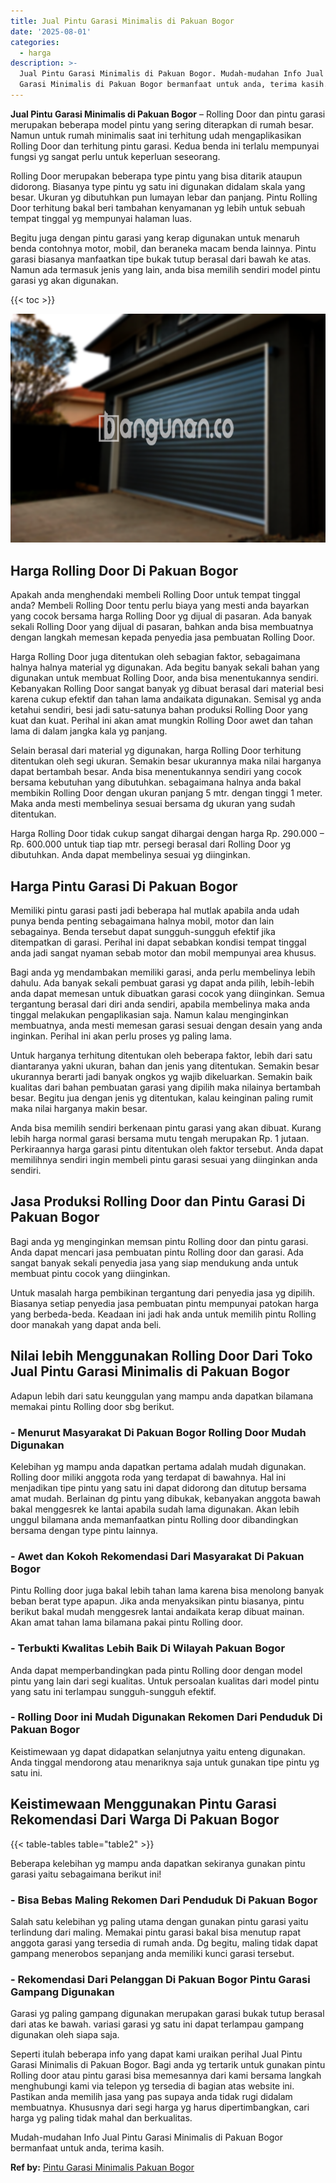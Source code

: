 ```yaml
---
title: Jual Pintu Garasi Minimalis di Pakuan Bogor
date: '2025-08-01'
categories:
  - harga
description: >-
  Jual Pintu Garasi Minimalis di Pakuan Bogor. Mudah-mudahan Info Jual Pintu
  Garasi Minimalis di Pakuan Bogor bermanfaat untuk anda, terima kasih....
---
```


**Jual Pintu Garasi Minimalis di Pakuan Bogor** – Rolling Door dan pintu garasi merupakan beberapa model pintu yang sering diterapkan di rumah besar. Namun untuk rumah minimalis saat ini terhitung udah mengaplikasikan Rolling Door dan terhitung pintu garasi. Kedua benda ini terlalu mempunyai fungsi yg sangat perlu untuk keperluan seseorang.

Rolling Door merupakan beberapa type pintu yang bisa ditarik ataupun didorong. Biasanya type pintu yg satu ini digunakan didalam skala yang besar. Ukuran yg dibutuhkan pun lumayan lebar dan panjang. Pintu Rolling Door terhitung bakal beri tambahan kenyamanan yg lebih untuk sebuah tempat tinggal yg mempunyai halaman luas.

Begitu juga dengan pintu garasi yang kerap digunakan untuk menaruh benda contohnya motor, mobil, dan beraneka macam benda lainnya. Pintu garasi biasanya manfaatkan tipe bukak tutup berasal dari bawah ke atas. Namun ada termasuk jenis yang lain, anda bisa memilih sendiri model pintu garasi yg akan digunakan.

{{< toc >}}

![Jual Pintu Garasi Minimalis di Pakuan Bogor](/images/pintu-garasi-45.png)

## Harga Rolling Door Di Pakuan Bogor

Apakah anda menghendaki membeli Rolling Door untuk tempat tinggal anda? Membeli Rolling Door tentu perlu biaya yang mesti anda bayarkan yang cocok bersama harga Rolling Door yg dijual di pasaran. Ada banyak sekali Rolling Door yang dijual di pasaran, bahkan anda bisa membuatnya dengan langkah memesan kepada penyedia jasa pembuatan Rolling Door.

Harga Rolling Door juga ditentukan oleh sebagian faktor, sebagaimana halnya halnya material yg digunakan. Ada begitu banyak sekali bahan yang digunakan untuk membuat Rolling Door, anda bisa menentukannya sendiri. Kebanyakan Rolling Door sangat banyak yg dibuat berasal dari material besi karena cukup efektif dan tahan lama andaikata digunakan. Semisal yg anda ketahui sendiri, besi jadi satu-satunya bahan produksi Rolling Door yang kuat dan kuat. Perihal ini akan amat mungkin Rolling Door awet dan tahan lama di dalam jangka kala yg panjang.

Selain berasal dari material yg digunakan, harga Rolling Door terhitung ditentukan oleh segi ukuran. Semakin besar ukurannya maka nilai harganya dapat bertambah besar. Anda bisa menentukannya sendiri yang cocok bersama kebutuhan yang dibutuhkan. sebagaimana halnya anda bakal membikin Rolling Door dengan ukuran panjang 5 mtr. dengan tinggi 1 meter. Maka anda mesti membelinya sesuai bersama dg ukuran yang sudah ditentukan.

Harga Rolling Door tidak cukup sangat dihargai dengan harga Rp. 290.000 – Rp. 600.000 untuk tiap tiap mtr. persegi berasal dari Rolling Door yg dibutuhkan. Anda dapat membelinya sesuai yg diinginkan.

## Harga Pintu Garasi Di Pakuan Bogor

Memiliki pintu garasi pasti jadi beberapa hal mutlak apabila anda udah punya benda penting sebagaimana halnya mobil, motor dan lain sebagainya. Benda tersebut dapat sungguh-sungguh efektif jika ditempatkan di garasi. Perihal ini dapat sebabkan kondisi tempat tinggal anda jadi sangat nyaman sebab motor dan mobil mempunyai area khusus.

Bagi anda yg mendambakan memiliki garasi, anda perlu membelinya lebih dahulu. Ada banyak sekali pembuat garasi yg dapat anda pilih, lebih-lebih anda dapat memesan untuk dibuatkan garasi cocok yang diinginkan. Semua tergantung berasal dari diri anda sendiri, apabila membelinya maka anda tinggal melakukan pengaplikasian saja. Namun kalau menginginkan membuatnya, anda mesti memesan garasi sesuai dengan desain yang anda inginkan. Perihal ini akan perlu proses yg paling lama.

Untuk harganya terhitung ditentukan oleh beberapa faktor, lebih dari satu diantaranya yakni ukuran, bahan dan jenis yang ditentukan. Semakin besar ukurannya berarti jadi banyak ongkos yg wajib dikeluarkan. Semakin baik kualitas dari bahan pembuatan garasi yang dipilih maka nilainya bertambah besar. Begitu jua dengan jenis yg ditentukan, kalau keinginan paling rumit maka nilai harganya makin besar.

Anda bisa memilih sendiri berkenaan pintu garasi yang akan dibuat. Kurang lebih harga normal garasi bersama mutu tengah merupakan Rp. 1 jutaan. Perkiraannya harga garasi pintu ditentukan oleh faktor tersebut. Anda dapat memilihnya sendiri ingin membeli pintu garasi sesuai yang diinginkan anda sendiri.

## Jasa Produksi Rolling Door dan Pintu Garasi Di Pakuan Bogor

Bagi anda yg menginginkan memsan pintu Rolling door dan pintu garasi. Anda dapat mencari jasa pembuatan pintu Rolling door dan garasi. Ada sangat banyak sekali penyedia jasa yang siap mendukung anda untuk membuat pintu cocok yang diinginkan.

Untuk masalah harga pembikinan tergantung dari penyedia jasa yg dipilih. Biasanya setiap penyedia jasa pembuatan pintu mempunyai patokan harga yang berbeda-beda. Keadaan ini jadi hak anda untuk memilih pintu Rolling door manakah yang dapat anda beli.

## Nilai lebih Menggunakan Rolling Door Dari Toko Jual Pintu Garasi Minimalis di Pakuan Bogor

Adapun lebih dari satu keunggulan yang mampu anda dapatkan bilamana memakai pintu Rolling door sbg berikut.

### \- Menurut Masyarakat Di Pakuan Bogor Rolling Door Mudah Digunakan

Kelebihan yg mampu anda dapatkan pertama adalah mudah digunakan. Rolling door miliki anggota roda yang terdapat di bawahnya. Hal ini menjadikan tipe pintu yang satu ini dapat didorong dan ditutup bersama amat mudah. Berlainan dg pintu yang dibukak, kebanyakan anggota bawah bakal menggesrek ke lantai apabila sudah lama digunakan. Akan lebih unggul bilamana anda memanfaatkan pintu Rolling door dibandingkan bersama dengan type pintu lainnya.

### \- Awet dan Kokoh Rekomendasi Dari Masyarakat Di Pakuan Bogor

Pintu Rolling door juga bakal lebih tahan lama karena bisa menolong banyak beban berat type apapun. Jika anda menyaksikan pintu biasanya, pintu berikut bakal mudah menggesrek lantai andaikata kerap dibuat mainan. Akan amat tahan lama bilamana pakai pintu Rolling door.

### \- Terbukti Kwalitas Lebih Baik Di Wilayah Pakuan Bogor

Anda dapat memperbandingkan pada pintu Rolling door dengan model pintu yang lain dari segi kualitas. Untuk persoalan kualitas dari model pintu yang satu ini terlampau sungguh-sungguh efektif.

### \- Rolling Door ini Mudah Digunakan Rekomen Dari Penduduk Di Pakuan Bogor

Keistimewaan yg dapat didapatkan selanjutnya yaitu enteng digunakan. Anda tinggal mendorong atau menariknya saja untuk gunakan tipe pintu yg satu ini.

## Keistimewaan Menggunakan Pintu Garasi Rekomendasi Dari Warga Di Pakuan Bogor

{{< table-tables table="table2" >}}

Beberapa kelebihan yg mampu anda dapatkan sekiranya gunakan pintu garasi yaitu sebagaimana berikut ini!

### \- Bisa Bebas Maling Rekomen Dari Penduduk Di Pakuan Bogor

Salah satu kelebihan yg paling utama dengan gunakan pintu garasi yaitu terlindung dari maling. Memakai pintu garasi bakal bisa menutup rapat anggota garasi yang tersedia di rumah anda. Dg begitu, maling tidak dapat gampang menerobos sepanjang anda memiliki kunci garasi tersebut.

### \- Rekomendasi Dari Pelanggan Di Pakuan Bogor Pintu Garasi Gampang Digunakan

Garasi yg paling gampang digunakan merupakan garasi bukak tutup berasal dari atas ke bawah. variasi garasi yg satu ini dapat terlampau gampang digunakan oleh siapa saja.

Seperti itulah beberapa info yang dapat kami uraikan perihal Jual Pintu Garasi Minimalis di Pakuan Bogor. Bagi anda yg tertarik untuk gunakan pintu Rolling door atau pintu garasi bisa memesannya dari kami bersama langkah menghubungi kami via telepon yg tersedia di bagian atas website ini. Pastikan anda memilih jasa yang pas supaya anda tidak rugi didalam membuatnya. Khususnya dari segi harga yg harus dipertimbangkan, cari harga yg paling tidak mahal dan berkualitas.

Mudah-mudahan Info Jual Pintu Garasi Minimalis di Pakuan Bogor bermanfaat untuk anda, terima kasih.

**Ref by:** [Pintu Garasi Minimalis Pakuan Bogor](https://id.wikipedia.org/wiki/Pintu)

